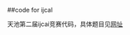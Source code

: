 ##code for ijcal

天池第二届ijcai竞赛代码，具体题目见[网址](https://tianchi.shuju.aliyun.com/competition/introduction.htm?spm=5176.100066.333.5.hS7jr7&raceId=231532)
